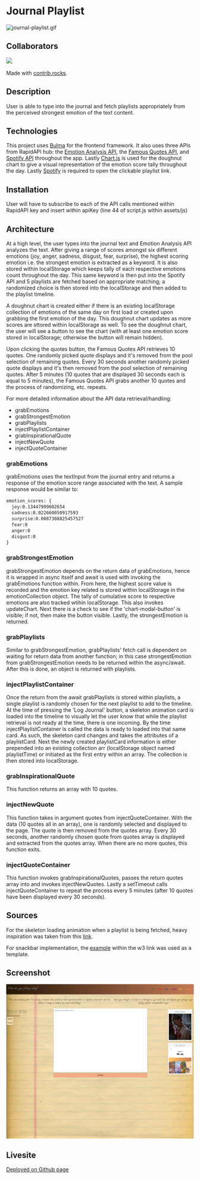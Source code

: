 # Journal Playlist

![journal-playlist.gif](./assets/images/screen_recording.gif)

## Collaborators
<a href="https://github.com/richardjhong/journal-playlist/graphs/contributors">
  <img src="https://contrib.rocks/image?repo=richardjhong/journal-playlist" />
</a>

Made with [contrib.rocks](https://contrib.rocks).

## Description
User is able to type into the journal and fetch playlists appropriately from the perceived strongest emotion of the text content.

## Technologies
This project uses [Bulma](https://bulma.io/) for the frontend framework. It also uses three APIs from RapidAPI hub: the [Emotion Analysis API](https://rapidapi.com/twinword/api/emotion-analysis/), the [Famous Quotes API](https://rapidapi.com/saicoder/api/famous-quotes4/), and [Spotify API](https://rapidapi.com/Glavier/api/spotify23/) throughout the app. Lastly [Chart.js](https://www.chartjs.org/) is used for the doughnut chart to give a visual representation of the emotion score tally throughout the day. Lastly [Spotify](https://open.spotify.com/) is required to open the clickable playlist link.

## Installation
User will have to subscribe to each of the API calls mentioned within RapidAPI key and insert within apiKey (line 44 of script.js within assets/js)

## Architecture

At a high level, the user types into the journal text and Emotion Analysis API analyzes the text. After giving a range of scores amongst six different emotions (joy, anger, sadness, disgust, fear, surprise), the highest scoring emotion i.e. the strongest emotion is extracted as a keyword. It is also stored within localStorage which keeps tally of each respective emotions count throughout the day. This same keyword is then put into the Spotify API and 5 playlists are fetched based on appropriate matching; a randomized choice is then stored into the localStorage and then added to the playlist timeline. 

A doughnut chart is created either if there is an existing localStorage collection of emotions of the same day on first load or created upon grabbing the first emotion of the day. This doughnut chart updates as more scores are sttored within localStorage as well. To see the doughnut chart, the user will see a button to see the chart (with at least one emotion score stored in localStorage; otherwise the button will remain hidden).

Upon clicking the quotes button, the Famous Quotes API retrieves 10 quotes. One randomly picked quote displays and it's removed from the pool selection of remaining quotes. Every 30 seconds another randomly picked quote displays and it's then removed from the pool selection of remaining quotes. After 5 minutes (10 quotes that are displayed 30 seconds each is equal to 5 minutes), the Famous Quotes API grabs another 10 quotes and the process of randomizing, etc. repeats.

For more detailed information about the API data retrieval/handling:

- grabEmotions
- grabStrongestEmotion
- grabPlaylists
- injectPlaylistContainer
- grabInspirationalQuote
- injectNewQuote
- injectQuoteContainer

### grabEmotions
grabEmotions uses the textInput from the journal entry and returns a response of the emotion score range associated with the text. A sample response would be similar to:

```
emotion_scores: {
  joy:0.13447999002654
  sadness:0.022660050917593
  surprise:0.0087308825457527
  fear:0
  anger:0
  disgust:0
}
``` 

### grabStrongestEmotion
grabStrongestEmotion depends on the return data of grabEmotions, hence it is wrapped in async itself and await is used with invoking the grabEmotions function within. From here, the highest score value is recorded and the emotion key related is stored within localStorage in the emotionCollection object. The tally of cumulative score to respective emotions are also tracked wtihin localStorage. This also invokes updateChart. Next there is a check to see if the 'chart-modal-button' is visible; if not, then make the button visible. Lastly, the strongestEmotion is returned.

### grabPlaylists
Similar to grabStrongestEmotion, grabPlaylists' fetch call is dependent on waiting for return data from another function; in this case strongestEmotion from grabStrongestEmotion needs to be returned within the async/await. After this is done, an object is returned with playlists.

### injectPlaylistContainer
Once the return from the await grabPlaylists is stored within playlists, a single playlist is randomly chosen for the next playlist to add to the timeline. At the time of pressing the 'Log Journal' button, a skeleton animation card is loaded into the timeline to visually let the user know that while the playlist retrieval is not ready at the time, there is one incoming. By the time injectPlaylistContainer is called the data is ready to loaded into that same card. As such, the skeleton card changes and takes the attributes of a playlistCard. Next the newly created playlistCard information is either prepended into an existing collection arr (localStorage object named playlistTime) or initiated as the first entry within an array. The collection is then stored into localStorage.

### grabInspirationalQuote
This function returns an array with 10 quotes.

### injectNewQuote
This function takes in argument quotes from injectQuoteContainer. With the data (10 quotes all in an array), one is randomly selected and displayed to the page. The quote is then removed from the quotes array. Every 30 seconds, another randomly chosen quote from quotes array is displayed and extracted from the quotes array. When there are no more quotes, this function exits.

### injectQuoteContainer
This function invokes grabInspirationalQuotes, passes the return quotes array into and invokes injectNewQuotes. Lastly a setTimeout calls injectQuoteContainer to repeat the process every 5 minutes (after 10 quotes have been displayed every 30 seconds).

## Sources
For the skeleton loading animation when a playlist is being fetched, heavy inspiration was taken from this [link](https://javascript.plainenglish.io/adding-skeleton-loading-animation-with-css-e6833f6e1d0a).

For snackbar implementation, the [example](https://www.w3schools.com/howto/howto_js_snackbar.asp) within the w3 link was used as a template.

## Screenshot
![screenshot](./assets/images/screenshot.png)

## Livesite
[Deployed on Github page](https://richardjhong.github.io/journal-playlist/)
